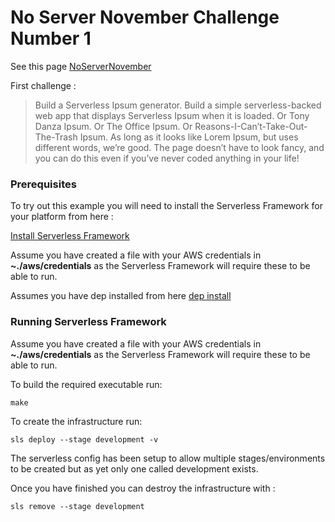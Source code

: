 
# No Server November Challenge Number 1

See this page [NoServerNovember](https://serverless.com/blog/no-server-november-challenge/)

First challenge : 

>Build a Serverless Ipsum generator.
> Build a simple serverless-backed web app that displays Serverless Ipsum when it is loaded. Or Tony Danza Ipsum. Or The Office Ipsum. Or Reasons-I-Can’t-Take-Out-The-Trash Ipsum.
> As long as it looks like Lorem Ipsum, but uses different words, we’re good. The page doesn’t have to look fancy, and you can do this even if you’ve never coded anything in your life!

### Prerequisites

To try out this example you will need to install the Serverless Framework for your platform from here : 

[Install Serverless Framework](https://serverless.com/framework/docs/providers/aws/guide/quick-start/)

Assume you have created a file with your AWS credentials in __~./aws/credentials__ as the Serverless Framework will require these to be able to run.

Assumes you have dep installed from here [dep install](https://github.com/golang/dep)

### Running Serverless Framework

Assume you have created a file with your AWS credentials in __~./aws/credentials__ as the Serverless Framework will require these to be able to run.

To build the required executable run:

```
make
```

To create the infrastructure run:
```
sls deploy --stage development -v
```
The serverless config has been setup to allow multiple stages/environments to be created but as yet only one called development exists.

Once you have finished you can destroy the infrastructure with : 
```
sls remove --stage development
```
